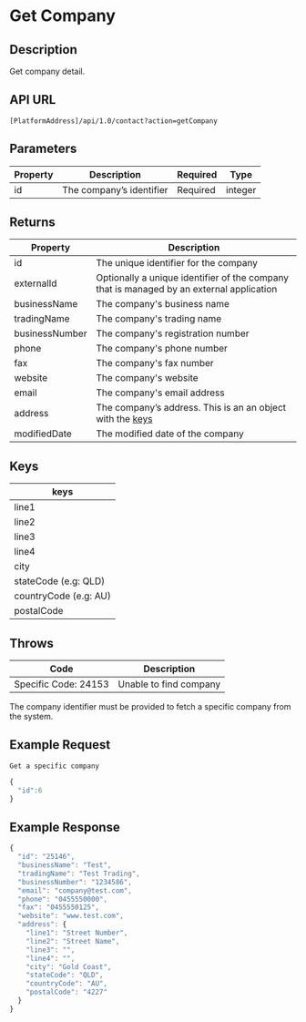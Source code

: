 # Get Company

## Description

Get company detail.

## API URL

`[PlatformAddress]/api/1.0/contact?action=getCompany`

## Parameters

| Property | Description | Required | Type |
| --- | --- | --- | --- |
| id | The company’s identifier | Required | integer |

## Returns

| Property | Description |
| --- | --- |
| id | The unique identifier for the company |
| externalId | Optionally a unique identifier of the company that is managed by an external application |
| businessName | The company's business name |
| tradingName | The company's trading name |
| businessNumber | The company's registration number |
| phone | The company's phone number |
| fax | The company's fax number |
| website | The company's website |
| email | The company's email address |
| address | The company’s address. This is an an object with the [keys](get-company.md#keys) |
| modifiedDate | The modified date of the company |

## Keys

| **keys** |
| --- |
| line1 |
| line2 |
| line3 |
| line4 |
| city |
| stateCode \(e.g: QLD\) |
| countryCode \(e.g: AU\) |
| postalCode |

## Throws

| Code | Description |
| --- | --- |
| Specific Code: 24153 | Unable to find company |

The company identifier must be provided to fetch a specific company from the system.

## Example Request

`Get a specific company`

```javascript
{ 
  "id":6
}
```

## Example Response

```javascript
{
  "id": "25146",
  "businessName": "Test",
  "tradingName": "Test Trading",
  "businessNumber": "1234586",
  "email": "company@test.com",
  "phone": "0455550000",
  "fax": "0455550125",
  "website": "www.test.com",
  "address": {
    "line1": "Street Number",
    "line2": "Street Name",
    "line3": "",
    "line4": "",
    "city": "Gold Coast",
    "stateCode": "QLD",
    "countryCode": "AU",
    "postalCode": "4227"
  }
}
```

